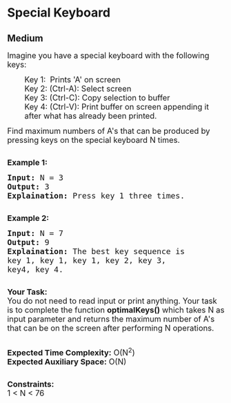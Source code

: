 # Special Keyboard
## Medium 
<div class="problem-statement">
                <p></p><p><span style="font-size:18px">Imagine you have a special keyboard with the following keys:&nbsp;</span></p>

<p style="margin-left:40px"><span style="font-size:18px">Key 1: &nbsp;Prints 'A' on screen<br>
Key 2: (Ctrl-A): Select screen<br>
Key 3: (Ctrl-C): Copy selection to buffer<br>
Key 4: (Ctrl-V): Print buffer on screen appending it after what has already been printed. </span></p>

<p><span style="font-size:18px">Find maximum numbers of A's that can be produced by pressing keys on the special keyboard N times.&nbsp;</span></p>

<p><br>
<strong><span style="font-size:18px">Example 1:</span></strong></p>

<pre><span style="font-size:18px"><strong>Input:</strong> N = 3
<strong>Output:</strong> 3
<strong>Explaination:</strong> Press key 1 three times.</span></pre>

<p><br>
<strong><span style="font-size:18px">Example 2:</span></strong></p>

<pre><span style="font-size:18px"><strong>Input:</strong> N = 7
<strong>Output:</strong> 9
<strong>Explaination:</strong> The best key sequence is 
key 1, key 1, key 1, key 2, key 3,
key4, key 4.</span></pre>

<p><br>
<span style="font-size:18px"><strong>Your Task:</strong><br>
You do not need to read input or print anything. Your task is to complete the function <strong>optimalKeys()</strong> which takes N as input parameter and returns the maximum number of A's that can be on the screen after performing N operations.</span></p>

<p><br>
<span style="font-size:18px"><strong>Expected Time Complexity:</strong> O(N<sup>2</sup>)<br>
<strong>Expected Auxiliary Space:</strong> O(N)</span></p>

<p><br>
<span style="font-size:18px"><strong>Constraints:</strong><br>
1 &lt; N &lt; 76</span></p>
 <p></p>
            </div>